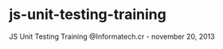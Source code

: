js-unit-testing-training
========================

JS Unit Testing Training @Informatech.cr - november 20, 2013
